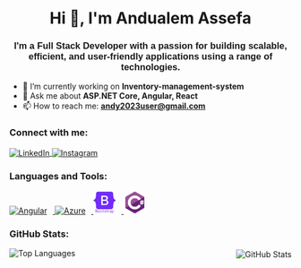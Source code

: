 <h1 align="center">Hi 👋, I'm Andualem Assefa</h1>
<h3 align="center" style="font-family: Arial, sans-serif; font-weight: bold;">
  I'm a Full Stack Developer with a passion for building scalable, efficient, and user-friendly applications using a range of technologies.
</h3>

- 🔭 I’m currently working on **Inventory-management-system**
- 💬 Ask me about **ASP.NET Core, Angular, React**
- 📫 How to reach me: **andy2023user@gmail.com**

<h3 align="left">Connect with me:</h3>
<p align="left">
  <a href="https://linkedin.com/in/andualem-assefa" target="_blank">
    <img align="center" src="https://raw.githubusercontent.com/rahuldkjain/github-profile-readme-generator/master/src/images/icons/Social/linked-in-alt.svg" alt="LinkedIn" height="30" width="40" />
  </a>
  <a href="https://instagram.com/andy2023use" target="_blank">
    <img align="center" src="https://raw.githubusercontent.com/rahuldkjain/github-profile-readme-generator/master/src/images/icons/Social/instagram.svg" alt="Instagram" height="30" width="40" />
  </a>
</p>

<h3 align="left">Languages and Tools:</h3>
<p align="left">
  <a href="https://angular.io" target="_blank" rel="noreferrer">
    <img src="https://angular.io/assets/images/logos/angular/angular.svg" alt="Angular" width="40" height="40" style="padding-right:10px;" />
  </a>
  <a href="https://azure.microsoft.com/en-in/" target="_blank" rel="noreferrer">
    <img src="https://www.vectorlogo.zone/logos/microsoft_azure/microsoft_azure-icon.svg" alt="Azure" width="40" height="40" style="padding-right:10px;" />
  </a>
  <a href="https://getbootstrap.com" target="_blank" rel="noreferrer">
    <img src="https://raw.githubusercontent.com/devicons/devicon/master/icons/bootstrap/bootstrap-plain-wordmark.svg" alt="Bootstrap" width="40" height="40" style="padding-right:10px;" />
  </a>
  <a href="https://www.w3schools.com/cs/" target="_blank" rel="noreferrer">
    <img src="https://raw.githubusercontent.com/devicons/devicon/master/icons/csharp/csharp-original.svg" alt="C#" width="40" height="40" style="padding-right:10px;" />
  </a>
  <!-- Add more tools in a similar format -->
</p>

<h3 align="left">GitHub Stats:</h3>
<p align="left">
  <img align="left" src="https://github-readme-stats.vercel.app/api/top-langs?username=andu2023&show_icons=true&locale=en&layout=compact" alt="Top Languages" style="width:45%;" />
</p>

<p align="right">
  <img align="center" src="https://github-readme-stats.vercel.app/api?username=andu2023&show_icons=true&locale=en" alt="GitHub Stats" style="width:50%;" />
</p>


